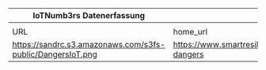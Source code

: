 |IoTNumb3rs Datenerfassung|||||||||||
| ---- | ---- | ---- | ---- | ---- | ---- | ---- | ---- | ---- | ---- | ---- |
||||||||||||
|URL|home_url|filename|device_class|device_count|market_class|market_volume|prognosis_year|publication_year|authorship_class|Dropbox folder|
|https://sandrc.s3.amazonaws.com/s3fs-public/DangersIoT.png|https://www.smartresilient.com/iot-dangers|file3_DangersIoT.png||||||||Pattoho/20181118-1804|
